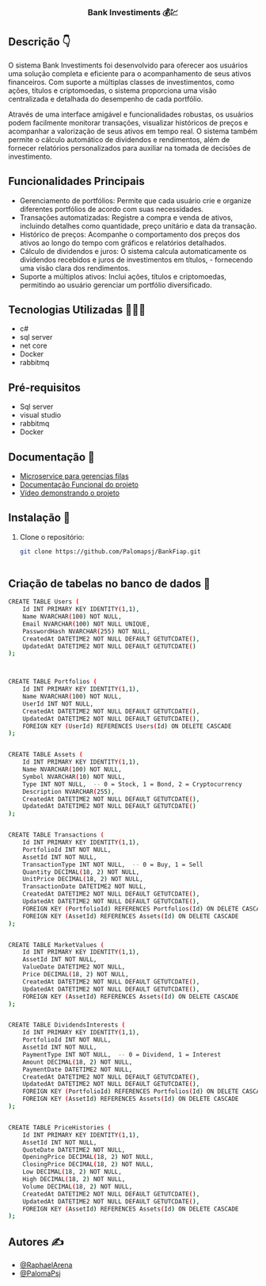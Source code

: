 ### <div align="center">Bank Investiments 💰💹 </div>  

## Descrição 👇
O sistema Bank Investiments foi desenvolvido para oferecer aos usuários uma solução completa e eficiente para o acompanhamento de seus ativos financeiros. Com suporte a múltiplas classes de investimentos, como ações, títulos e criptomoedas, o sistema proporciona uma visão centralizada e detalhada do desempenho de cada portfólio.

Através de uma interface amigável e funcionalidades robustas, os usuários podem facilmente monitorar transações, visualizar históricos de preços e acompanhar a valorização de seus ativos em tempo real. O sistema também permite o cálculo automático de dividendos e rendimentos, além de fornecer relatórios personalizados para auxiliar na tomada de decisões de investimento.

## Funcionalidades Principais
- Gerenciamento de portfólios: Permite que cada usuário crie e organize diferentes portfólios de acordo com suas necessidades.
- Transações automatizadas: Registre a compra e venda de ativos, incluindo detalhes como quantidade, preço unitário e data da transação.
- Histórico de preços: Acompanhe o comportamento dos preços dos ativos ao longo do tempo com gráficos e relatórios detalhados.
- Cálculo de dividendos e juros: O sistema calcula automaticamente os dividendos recebidos e juros de investimentos em títulos, - fornecendo uma visão clara dos rendimentos.
- Suporte a múltiplos ativos: Inclui ações, títulos e criptomoedas, permitindo ao usuário gerenciar um portfólio diversificado.


## Tecnologias Utilizadas 👨🏽‍💻
- c#
- sql server
- net core
- Docker
- rabbitmq

## Pré-requisitos
- Sql server
- visual studio 
- rabbitmq
- Docker

## Documentação 📖
- [Microservice para gerencias filas](https://github.com/raphaelarena/ProcessingMicroservice/tree/BankProcessingMicroservice)
- [Documentação Funcional do projeto](https://github.com/Palomapsj/BankFiap/blob/main/Especifica%C3%A7%C3%A3o_funcional_Bank.docx)
- [Vídeo demonstrando o projeto](https://www.youtube.com/watch?v=Iq1n4ZA8wdc)

## Instalação 🔁
1. Clone o repositório:
   ```bash
   git clone https://github.com/Palomapsj/BankFiap.git
  

## Criação de tabelas no banco de dados 🎲


```bash
CREATE TABLE Users (
    Id INT PRIMARY KEY IDENTITY(1,1),
    Name NVARCHAR(100) NOT NULL,
    Email NVARCHAR(100) NOT NULL UNIQUE,
    PasswordHash NVARCHAR(255) NOT NULL,
    CreatedAt DATETIME2 NOT NULL DEFAULT GETUTCDATE(),
    UpdatedAt DATETIME2 NOT NULL DEFAULT GETUTCDATE()
);



CREATE TABLE Portfolios (
    Id INT PRIMARY KEY IDENTITY(1,1),
    Name NVARCHAR(100) NOT NULL,
    UserId INT NOT NULL,
    CreatedAt DATETIME2 NOT NULL DEFAULT GETUTCDATE(),
    UpdatedAt DATETIME2 NOT NULL DEFAULT GETUTCDATE(),
    FOREIGN KEY (UserId) REFERENCES Users(Id) ON DELETE CASCADE
);


CREATE TABLE Assets (
    Id INT PRIMARY KEY IDENTITY(1,1),
    Name NVARCHAR(100) NOT NULL,
    Symbol NVARCHAR(10) NOT NULL,
    Type INT NOT NULL,  -- 0 = Stock, 1 = Bond, 2 = Cryptocurrency
    Description NVARCHAR(255),
    CreatedAt DATETIME2 NOT NULL DEFAULT GETUTCDATE(),
    UpdatedAt DATETIME2 NOT NULL DEFAULT GETUTCDATE()
);


CREATE TABLE Transactions (
    Id INT PRIMARY KEY IDENTITY(1,1),
    PortfolioId INT NOT NULL,
    AssetId INT NOT NULL,
    TransactionType INT NOT NULL,  -- 0 = Buy, 1 = Sell
    Quantity DECIMAL(18, 2) NOT NULL,
    UnitPrice DECIMAL(18, 2) NOT NULL,
    TransactionDate DATETIME2 NOT NULL,
    CreatedAt DATETIME2 NOT NULL DEFAULT GETUTCDATE(),
    UpdatedAt DATETIME2 NOT NULL DEFAULT GETUTCDATE(),
    FOREIGN KEY (PortfolioId) REFERENCES Portfolios(Id) ON DELETE CASCADE,
    FOREIGN KEY (AssetId) REFERENCES Assets(Id) ON DELETE CASCADE
);


CREATE TABLE MarketValues (
    Id INT PRIMARY KEY IDENTITY(1,1),
    AssetId INT NOT NULL,
    ValueDate DATETIME2 NOT NULL,
    Price DECIMAL(18, 2) NOT NULL,
    CreatedAt DATETIME2 NOT NULL DEFAULT GETUTCDATE(),
    UpdatedAt DATETIME2 NOT NULL DEFAULT GETUTCDATE(),
    FOREIGN KEY (AssetId) REFERENCES Assets(Id) ON DELETE CASCADE
);


CREATE TABLE DividendsInterests (
    Id INT PRIMARY KEY IDENTITY(1,1),
    PortfolioId INT NOT NULL,
    AssetId INT NOT NULL,
    PaymentType INT NOT NULL,  -- 0 = Dividend, 1 = Interest
    Amount DECIMAL(18, 2) NOT NULL,
    PaymentDate DATETIME2 NOT NULL,
    CreatedAt DATETIME2 NOT NULL DEFAULT GETUTCDATE(),
    UpdatedAt DATETIME2 NOT NULL DEFAULT GETUTCDATE(),
    FOREIGN KEY (PortfolioId) REFERENCES Portfolios(Id) ON DELETE CASCADE,
    FOREIGN KEY (AssetId) REFERENCES Assets(Id) ON DELETE CASCADE
);


CREATE TABLE PriceHistories (
    Id INT PRIMARY KEY IDENTITY(1,1),
    AssetId INT NOT NULL,
    QuoteDate DATETIME2 NOT NULL,
    OpeningPrice DECIMAL(18, 2) NOT NULL,
    ClosingPrice DECIMAL(18, 2) NOT NULL,
    Low DECIMAL(18, 2) NOT NULL,
    High DECIMAL(18, 2) NOT NULL,
    Volume DECIMAL(18, 2) NOT NULL,
    CreatedAt DATETIME2 NOT NULL DEFAULT GETUTCDATE(),
    UpdatedAt DATETIME2 NOT NULL DEFAULT GETUTCDATE(),
    FOREIGN KEY (AssetId) REFERENCES Assets(Id) ON DELETE CASCADE
);


```


## Autores ✍️

- [@RaphaelArena](https://github.com/raphaelarena)
- [@PalomaPsj](https://github.com/palomapsj)


